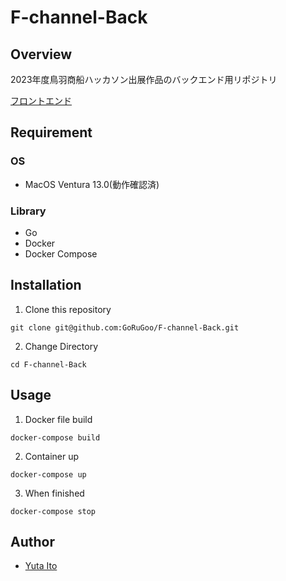 # F-channel-Back


## Overview

2023年度鳥羽商船ハッカソン出展作品のバックエンド用リポジトリ

[フロントエンド](https://github.com/GoRuGoo/F-channel-Front)

## Requirement

### OS

- MacOS Ventura 13.0(動作確認済)

### Library

- Go
- Docker
- Docker Compose
## Installation

1. Clone this repository

```
git clone git@github.com:GoRuGoo/F-channel-Back.git
```

2. Change Directory

```
cd F-channel-Back
```



## Usage
1. Docker file build
```
docker-compose build
```
2. Container up
```
docker-compose up
```
3. When finished
```
docker-compose stop
```

## Author

- [Yuta Ito](https://github.com/GoRuGoo)

